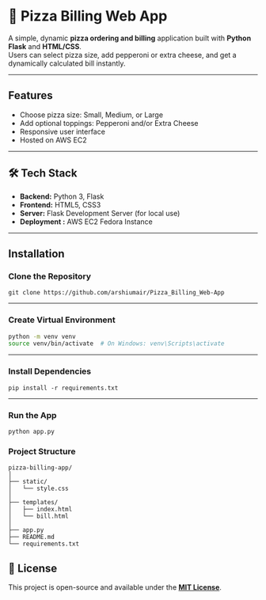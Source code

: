 # 🍕 Pizza Billing Web App

A simple, dynamic **pizza ordering and billing** application built with **Python Flask** and **HTML/CSS**.  
Users can select pizza size, add pepperoni or extra cheese, and get a dynamically calculated bill instantly.

---

## Features

- Choose pizza size: Small, Medium, or Large  
- Add optional toppings: Pepperoni and/or Extra Cheese  
- Responsive user interface  
- Hosted on AWS EC2  

---

## 🛠 Tech Stack

- **Backend:** Python 3, Flask  
- **Frontend:** HTML5, CSS3  
- **Server:** Flask Development Server (for local use)  
- **Deployment :** AWS EC2 Fedora Instance

---

## Installation

### Clone the Repository

```
git clone https://github.com/arshiumair/Pizza_Billing_Web-App
```
---
### Create Virtual Environment
```bash
python -m venv venv
source venv/bin/activate  # On Windows: venv\Scripts\activate
```
---
### Install Dependencies
```
pip install -r requirements.txt
```
---
### Run the App
```
python app.py
```
### Project Structure
```
pizza-billing-app/
│
├── static/             
│   └── style.css
│
├── templates/           
│   ├── index.html
│   └── bill.html
│
├── app.py               
├── README.md            
└── requirements.txt     

```
## 📄 License
This project is open-source and available under the [**MIT License**](https://github.com/arshiumair/Pizza_Billing_Web-App/blob/master/LICENSE).



